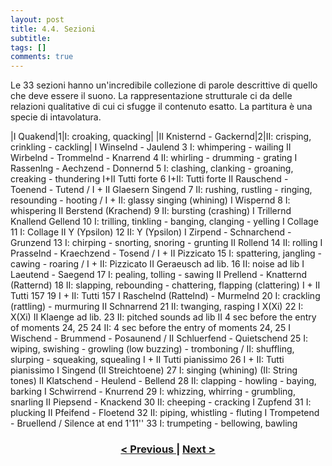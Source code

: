 ```yaml
---
layout: post
title: 4.4. Sezioni
subtitle:
tags: []
comments: true
---
```


Le 33 sezioni hanno un'incredibile collezione di parole descrittive di quello che deve essere il
suono. La rappresentazione strutturale ci da delle relazioni qualitative di cui ci sfugge il contenuto
esatto. La partitura è una specie di intavolatura.

|I Quakend|1|I: croaking, quacking|
|II Knisternd - Gackernd|2|II: crisping, crinkling - cackling|
I Winselnd - Jaulend 3 I: whimpering - wailing
II Wirbelnd - Trommelnd - Knarrend 4 II: whirling - drumming - grating
I Rassenlng - Aechzend - Donnernd 5 I: clashing, clanking - groaning, creaking -
thundering
I+II Tutti forte 6 I+II: Tutti forte
II Rauschend - Toenend - Tutend /
I + II Glaesern Singend 7
II: rushing, rustling - ringing, resounding -
hooting /
I + II: glassy singing (whining)
I Wispernd 8 I: whispering
II Berstend (Krachend) 9 II: bursting (crashing)
I Trillernd Knallend Gellend 10 I: trilling, tinkling - banging, clanging -
yelling
I Collage 11 I: Collage
II Y (Ypsilon) 12 II: Y (Ypsilon)
I Zirpend - Schnarchend - Grunzend 13 I: chirping - snorting, snoring - grunting
II Rollend 14 II: rolling
I Prasselnd - Kraechzend - Tosend /
I + II Pizzicato 15 I: spattering, jangling - cawing - roaring /
I + II: Pizzicato
II Geraeusch ad lib. 16 II: noise ad lib
I Laeutend - Saegend 17 I: pealing, tolling - sawing
II Prellend - Knatternd (Ratternd) 18 II: slapping, rebounding - chattering, flapping
(clattering)
I + II Tutti 157 19 I + II: Tutti 157
I Raschelnd (Rattelnd) - Murmelnd 20 I: crackling (rattling) - murmuring
II Schnarrend 21 II: twanging, rasping
I X(Xi) 22 I: X(Xi)
II Klaenge ad lib. 23 II: pitched sounds ad lib
II 4 sec before the entry of moments 24, 25 24 II: 4 sec before the entry of moments 24, 25
I Wischend - Brummend - Posaunend /
II Schluerfend - Quietschend 25
I: wiping, swishing - growling (low buzzing) -
tromboning /
II: shuffling, slurping - squeaking, squealing
I + II Tutti pianissimo 26 I + II: Tutti pianissimo
I Singend (II Streichtoene) 27 I: singing (whining) (II: String tones)
II Klatschend - Heulend - Bellend 28 II: clapping - howling - baying, barking
I Schwirrend - Knurrend 29 I: whizzing, whirring - grumbling, snarling
II Piepsend - Knackend 30 II: cheeping - cracking
I Zupfend 31 I: plucking
II Pfeifend - Floetend 32 II: piping, whistling - fluting
I Trompetend - Bruellend /
Silence at end 1'11'' 33 I: trumpeting - bellowing, bawling

<h3 style="text-align:center">
<a href="https://velitch.github.io/velitch2021-11-02-03_02_02_simboli/">< Previous </a>
|
<a href="https://velitch.github.io/velitch/2021-11-02-03_02_00_partitura/">Next ></a>
</h3>

